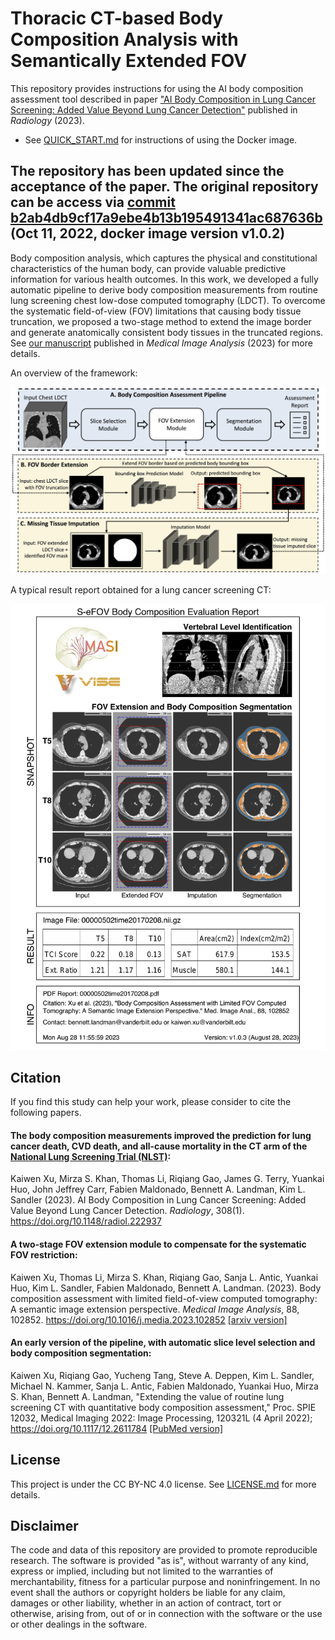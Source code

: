 # Thoracic CT-based Body Composition Analysis with Semantically Extended FOV

This repository provides instructions for using the AI body composition assessment tool described in paper 
["AI Body Composition in Lung Cancer Screening: Added Value Beyond Lung Cancer Detection"](https://pubs.rsna.org/doi/10.1148/radiol.222937) 
published in *Radiology* (2023).

+ See [QUICK_START.md](https://github.com/MASILab/S-EFOV/blob/master/QUICK_START.md) for instructions of 
  using the Docker image.

The repository has been updated since the acceptance of the paper. The original repository can be access via [commit b2ab4db9cf17a9ebe4b13b195491341ac687636b](https://github.com/MASILab/S-EFOV/tree/b2ab4db9cf17a9ebe4b13b195491341ac687636b)
(Oct 11, 2022, docker image version v1.0.2)
---

Body composition analysis, which captures the physical and
constitutional characteristics of the human body, can provide valuable
predictive information for various health
outcomes. In this work, we developed a fully automatic pipeline to derive body composition measurements from 
routine lung screening chest low-dose computed tomography (LDCT). To overcome the systematic
field-of-view (FOV) limitations that causing body tissue truncation, we proposed a two-stage method to 
extend the image border and generate anatomically consistent body tissues in the truncated regions. 
See [our manuscript](https://www.sciencedirect.com/science/article/abs/pii/S1361841523001123?via%3Dihub) 
published in *Medical Image Analysis* (2023) for more details.

An overview of the framework:

<img src="https://github.com/MASILab/S-EFOV/blob/master/materials/fig-method-overall-workflow.jpg" width="600px"/>

A typical result report obtained for a lung cancer screening CT:

<img src="https://github.com/MASILab/S-EFOV/blob/master/materials/report_example.png" width="600px"/>

## Citation

If you find this study can help your work, please consider to cite the following papers.

#### The body composition measurements improved the prediction for lung cancer death, CVD death, and all-cause mortality in the CT arm of the [National Lung Screening Trial (NLST)](https://www.cancer.gov/types/lung/research/nlst):

Kaiwen Xu, Mirza S. Khan, Thomas Li, Riqiang Gao, James G. Terry, Yuankai Huo, John Jeffrey Carr, Fabien Maldonado,
Bennett A. Landman, Kim L. Sandler (2023). AI Body Composition in Lung Cancer Screening: Added Value Beyond Lung 
Cancer Detection. *Radiology*, 308(1). https://doi.org/10.1148/radiol.222937

#### A two-stage FOV extension module to compensate for the systematic FOV restriction: 

Kaiwen Xu, Thomas Li, Mirza S. Khan, Riqiang Gao, Sanja L. Antic, Yuankai Huo, 
Kim L. Sandler, Fabien Maldonado, Bennett A. Landman. (2023). 
Body composition assessment with limited field-of-view computed tomography: A semantic image extension perspective.
*Medical Image Analysis*, 88, 102852. https://doi.org/10.1016/j.media.2023.102852
[[arxiv version]](https://arxiv.org/abs/2207.06551)

#### An early version of the pipeline, with automatic slice level selection and body composition segmentation:  

Kaiwen Xu, Riqiang Gao, Yucheng Tang, Steve A. Deppen, Kim L. Sandler, Michael N. Kammer, Sanja L. Antic, 
Fabien Maldonado, Yuankai Huo, Mirza S. Khan, Bennett A. Landman, "Extending the value of routine lung screening 
CT with quantitative body composition assessment," Proc. SPIE 12032, Medical Imaging 2022: Image Processing, 
120321L (4 April 2022); https://doi.org/10.1117/12.2611784 
[[PubMed version]](https://www.ncbi.nlm.nih.gov/pmc/articles/PMC9604426/)

## License

This project is under the CC BY-NC 4.0 license. See
[LICENSE.md](https://github.com/MASILab/S-EFOV/blob/master/LICENSE.md) for more details.

## Disclaimer

The code and data of this repository are provided to promote reproducible research. 
The software is provided "as is", without warranty of any kind,
express or implied, including but not limited to the warranties of merchantability, 
fitness for a particular purpose and noninfringement. 
In no event shall the authors or copyright holders be liable for any claim, damages or other liability, 
whether in an action of contract, tort or otherwise, arising from, 
out of or in connection with the software or the use or other dealings in the software.